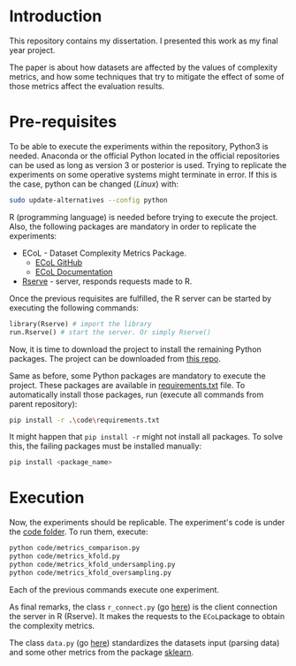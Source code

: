# Introduction

This repository contains my dissertation. I presented this work as my final
year project. 

The paper is about how datasets are affected by the values of complexity 
metrics, and how some techniques that try to mitigate the effect of some of 
those metrics affect the evaluation results.

# Pre-requisites

To be able to execute the experiments within the repository, Python3 is needed. 
Anaconda or the official Python located in the official repositories can be used 
as long as version 3 or posterior is used. Trying to replicate the experiments 
on some operative systems might terminate in error. If this is the case, python
can be changed (_Linux_) with:

```bash
sudo update-alternatives --config python
```

R (programming language) is needed before trying to execute the project. Also, 
the following packages are mandatory in order to replicate the experiments:


- ECoL - Dataset Complexity Metrics Package.
  - [ECoL GitHub](https://github.com/lpfgarcia/ECoL)
  - [ECoL Documentation](https://cran.r-project.org/web/packages/ECoL/)
- [Rserve](https://rforge.net/Rserve/doc.html) - server, responds requests 
made to R.


Once the previous requisites are fulfilled, the R server can be started by 
executing the following commands:

```python
library(Rserve) # import the library
run.Rserve() # start the server. Or simply Rserve()
``` 

Now, it is time to download the project to install the remaining Python 
packages. The project can be downloaded from 
[this repo](https://github.com/PabloAceG/ComputingProject/).

Same as before, some Python packages are mandatory to execute the project. These
packages are available in 
[requirements.txt](https://github.com/PabloAceG/ComputingProject/blob/master/code/requirements.txt)
file. To automatically install those packages, run (execute all commands from
parent repository):

```bash
pip install -r .\code\requirements.txt
```

It might happen that `pip install -r` might not install all packages. 
To solve this, the failing packages must be installed manually:

```bash
pip install <package_name>
```

# Execution

Now, the experiments should be replicable. The experiment's code is under the 
[code folder](https://github.com/PabloAceG/ComputingProject/tree/master/code).
To run them, execute: 

```bash
python code/metrics_comparison.py
python code/metrics_kfold.py
python code/metrics_kfold_undersampling.py
python code/metrics_kfold_oversampling.py
```

Each of the previous commands execute one experiment.

As final remarks, the class `r_connect.py` (go 
[here](https://github.com/PabloAceG/ComputingProject/blob/master/code/r_connect.py))
is the client connection the server in R (Rserve). It makes the requests to the 
`ECoL`package to obtain the complexity metrics.

The class `data.py` (go
[here](https://github.com/PabloAceG/ComputingProject/blob/master/code/data.py))
standardizes the datasets input (parsing data) and some other metrics from the 
package [sklearn](https://scikit-learn.org/stable/index.html).